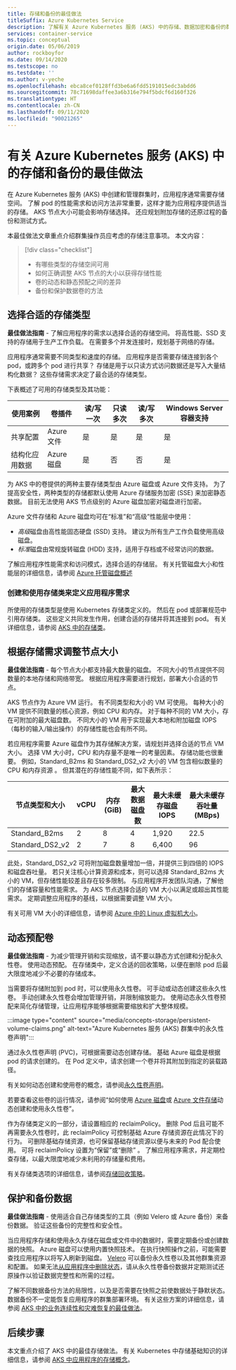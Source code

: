 ```yaml
---
title: 存储和备份的最佳做法
titleSuffix: Azure Kubernetes Service
description: 了解有关 Azure Kubernetes 服务 (AKS) 中的存储、数据加密和备份的群集操作员最佳做法
services: container-service
ms.topic: conceptual
origin.date: 05/06/2019
author: rockboyfor
ms.date: 09/14/2020
ms.testscope: no
ms.testdate: ''
ms.author: v-yeche
ms.openlocfilehash: ebca8cef0128ffd3be6a6fdd5191015edc3abdd6
ms.sourcegitcommit: 78c71698daffee3a6b316e794f5bdcf6d160f326
ms.translationtype: HT
ms.contentlocale: zh-CN
ms.lasthandoff: 09/11/2020
ms.locfileid: "90021265"
---
```

# <a name="best-practices-for-storage-and-backups-in-azure-kubernetes-service-aks"></a>有关 Azure Kubernetes 服务 (AKS) 中的存储和备份的最佳做法

在 Azure Kubernetes 服务 (AKS) 中创建和管理群集时，应用程序通常需要存储空间。 了解 pod 的性能需求和访问方法非常重要，这样才能为应用程序提供适当的存储。 AKS 节点大小可能会影响存储选择。 还应规划附加存储的还原过程的备份和测试方式。

本最佳做法文章重点介绍群集操作员应考虑的存储注意事项。 本文内容：

> [!div class="checklist"]
> * 有哪些类型的存储空间可用
> * 如何正确调整 AKS 节点的大小以获得存储性能
> * 卷的动态和静态预配之间的差异
> * 备份和保护数据卷的方法

## <a name="choose-the-appropriate-storage-type"></a>选择合适的存储类型

**最佳做法指南** - 了解应用程序的需求以选择合适的存储空间。 将高性能、SSD 支持的存储用于生产工作负载。 在需要多个并发连接时，规划基于网络的存储。

应用程序通常需要不同类型和速度的存储。 应用程序是否需要存储连接到各个 pod，或跨多个 pod 进行共享？ 存储是用于以只读方式访问数据还是写入大量结构化数据？ 这些存储需求决定了最合适的存储类型。

下表概述了可用的存储类型及其功能：

| 使用案例 | 卷插件 | 读/写一次 | 只读多次 | 读/写多次 | Windows Server 容器支持 |
|----------|---------------|-----------------|----------------|-----------------|--------------------|
| 共享配置       | Azure 文件   | 是 | 是 | 是 | 是 |
| 结构化应用数据        | Azure 磁盘   | 是 | 否  | 否  | 是 |

<!--Not Available on FEATURE blobfuse-->

为 AKS 中的卷提供的两种主要存储类型由 Azure 磁盘或 Azure 文件支持。 为了提高安全性，两种类型的存储都默认使用 Azure 存储服务加密 (SSE) 来加密静态数据。 目前无法使用 AKS 节点级别的 Azure 磁盘加密对磁盘进行加密。

Azure 文件存储和 Azure 磁盘均可在“标准”和“高级”性能层中使用：

- *高级*磁盘由高性能固态硬盘 (SSD) 支持。 建议为所有生产工作负载使用高级磁盘。
- *标准*磁盘由常规旋转磁盘 (HDD) 支持，适用于存档或不经常访问的数据。

了解应用程序性能需求和访问模式，选择合适的存储层。 有关托管磁盘大小和性能层的详细信息，请参阅 [Azure 托管磁盘概述][managed-disks]

### <a name="create-and-use-storage-classes-to-define-application-needs"></a>创建和使用存储类来定义应用程序需求

所使用的存储类型是使用 Kubernetes 存储类定义的。 然后在 pod 或部署规范中引用存储类。 这些定义共同发生作用，创建合适的存储并将其连接到 pod。 有关详细信息，请参阅 [AKS 中的存储类][aks-concepts-storage-classes]。

## <a name="size-the-nodes-for-storage-needs"></a>根据存储需求调整节点大小

**最佳做法指南** - 每个节点大小都支持最大数量的磁盘。 不同大小的节点提供不同数量的本地存储和网络带宽。 根据应用程序需要进行规划，部署大小合适的节点。

AKS 节点作为 Azure VM 运行。 有不同类型和大小的 VM 可使用。 每种大小的 VM 提供不同数量的核心资源，例如 CPU 和内存。 对于每种不同的 VM 大小，存在可附加的最大磁盘数。 不同大小的 VM 用于实现最大本地和附加磁盘 IOPS（每秒的输入/输出操作）的存储性能也会有所不同。

若应用程序需要 Azure 磁盘作为其存储解决方案，请规划并选择合适的节点 VM 大小。 选择 VM 大小时，CPU 和内存量不是唯一的考量因素。 存储功能也很重要。 例如，Standard_B2ms 和 Standard_DS2_v2 大小的 VM 包含相似数量的 CPU 和内存资源 。 但其潜在的存储性能不同，如下表所示：

| 节点类型和大小 | vCPU | 内存 (GiB) | 最大数据磁盘数 | 最大未缓存磁盘 IOPS | 最大未缓存吞吐量 (MBps) |
|--------------------|------|--------------|----------------|------------------------|--------------------------------|
| Standard_B2ms      | 2    | 8            | 4              | 1,920                  | 22.5                           |
| Standard_DS2_v2    | 2    | 7            | 8              | 6,400                  | 96                             |

此处，Standard_DS2_v2 可将附加磁盘数量增加一倍，并提供三到四倍的 IOPS 和磁盘吞吐量。 若只关注核心计算资源和成本，则可以选择 Standard_B2ms 大小的 VM，但存储性能较差且存在较多限制。 与应用程序开发团队沟通，了解他们的存储容量和性能需求。 为 AKS 节点选择合适的 VM 大小以满足或超出其性能需求。 定期调整应用程序的基线，以根据需要调整 VM 大小。

有关可用 VM 大小的详细信息，请参阅 [Azure 中的 Linux 虚拟机大小][vm-sizes]。

## <a name="dynamically-provision-volumes"></a>动态预配卷

**最佳做法指南** - 为减少管理开销和实现缩放，请不要以静态方式创建和分配永久性卷。 使用动态预配。 在存储类中，定义合适的回收策略，以便在删除 pod 后最大限度地减少不必要的存储成本。

当需要将存储附加到 pod 时，可以使用永久性卷。 可手动或动态创建这些永久性卷。 手动创建永久性卷会增加管理开销，并限制缩放能力。 使用动态永久性卷预配来简化存储管理，让应用程序能够根据需要缩放和扩大整体规模。

:::image type="content" source="media/concepts-storage/persistent-volume-claims.png" alt-text="Azure Kubernetes 服务 (AKS) 群集中的永久性卷声明":::

通过永久性卷声明 (PVC)，可根据需要动态创建存储。 基础 Azure 磁盘是根据 pod 的请求创建的。 在 Pod 定义中，请求创建一个卷并将其附加到指定的装载路径。

有关如何动态创建和使用卷的概念，请参阅[永久性卷声明][aks-concepts-storage-pvcs]。

若要查看这些卷的运行情况，请参阅“如何使用 [Azure 磁盘][dynamic-disks]或 [Azure 文件存储][dynamic-files]动态创建和使用永久性卷”。

作为存储类定义的一部分，请设置相应的 reclaimPolicy。 删除 Pod 后且可能不再需要永久性卷时，此 reclaimPolicy 可控制基础 Azure 存储资源在此情况下的行为。 可删除基础存储资源，也可保留基础存储资源以便与未来的 Pod 配合使用。 可将 reclaimPolicy 设置为“保留”或“删除” 。 了解应用程序需求，并定期检查存储，以最大限度地减少未利用的存储量和费用。

有关存储类选项的详细信息，请参阅[存储回收策略][reclaim-policy]。

## <a name="secure-and-back-up-your-data"></a>保护和备份数据

**最佳做法指南** - 使用适合自己存储类型的工具（例如 Velero 或 Azure 备份）来备份数据。 验证这些备份的完整性和安全性。

当应用程序存储和使用永久存储在磁盘或文件中的数据时，需要定期备份或创建数据的快照。 Azure 磁盘可以使用内置快照技术。 在执行快照操作之前，可能需要查找应用程序以将写入刷新到磁盘。 [Velero][velero] 可以备份永久性卷以及其他群集资源和配置。 如果无法[从应用程序中删除状态][remove-state]，请从永久性卷备份数据并定期测试还原操作以验证数据完整性和所需的过程。

了解不同数据备份方法的局限性，以及是否需要在快照之前使数据处于静默状态。 数据备份不一定能恢复应用程序的群集部署环境。 有关这些方案的详细信息，请参阅 [AKS 中的业务连续性和灾难恢复的最佳做法][best-practices-multi-region]。

## <a name="next-steps"></a>后续步骤

本文重点介绍了 AKS 中的最佳存储做法。 有关 Kubernetes 中存储基础知识的详细信息，请参阅 [AKS 中应用程序的存储概念][aks-concepts-storage]。

<!-- LINKS - External -->

[velero]: https://github.com/heptio/velero

<!--Not Available on [blobfuse]: https://github.com/Azure/azure-storage-fuse-->

<!-- LINKS - Internal -->

[aks-concepts-storage]: concepts-storage.md
[vm-sizes]: ../virtual-machines/sizes.md
[dynamic-disks]: azure-disks-dynamic-pv.md
[dynamic-files]: azure-files-dynamic-pv.md
[reclaim-policy]: concepts-storage.md#storage-classes
[aks-concepts-storage-pvcs]: concepts-storage.md#persistent-volume-claims
[aks-concepts-storage-classes]: concepts-storage.md#storage-classes
[managed-disks]: ../virtual-machines/managed-disks-overview.md
[best-practices-multi-region]: operator-best-practices-multi-region.md
[remove-state]: operator-best-practices-multi-region.md#remove-service-state-from-inside-containers

<!-- Update_Description: wording update, update link -->